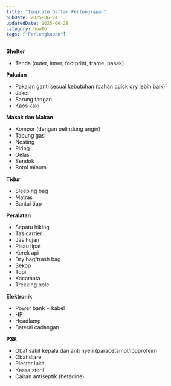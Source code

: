 ```yaml
---
title: "Template Daftar Perlengkapan"
pubDate: 2025-06-24
updatedDate: 2025-06-28
category: howTo
tags: ["Perlengkapan"]
---
```


**Shelter**
- Tenda (outer, inner, footprint, frame, pasak)

**Pakaian**
- Pakaian ganti sesuai kebutuhan (bahan quick dry lebih baik)
- Jaket
- Sarung tangan
- Kaos kaki

**Masak dan Makan**
- Kompor (dengan pelindung angin)
- Tabung gas
- Nesting
- Piring
- Gelas
- Sendok
- Botol minum

**Tidur**
- Sleeping bag
- Matras
- Bantal tiup

**Peralatan**
- Sepatu hiking
- Tas carrier
- Jas hujan
- Pisau lipat
- Korek api
- Dry bag/trash bag
- Sekop
- Topi
- Kacamata
- Trekking pole

**Elektronik**
- Power bank + kabel
- HP
- Headlamp
- Baterai cadangan

**P3K**
- Obat sakit kepala dan anti nyeri (paracetamol/ibuprofein)
- Obat diare
- Plester luka
- Kassa steril
- Cairan antiseptik (betadine)